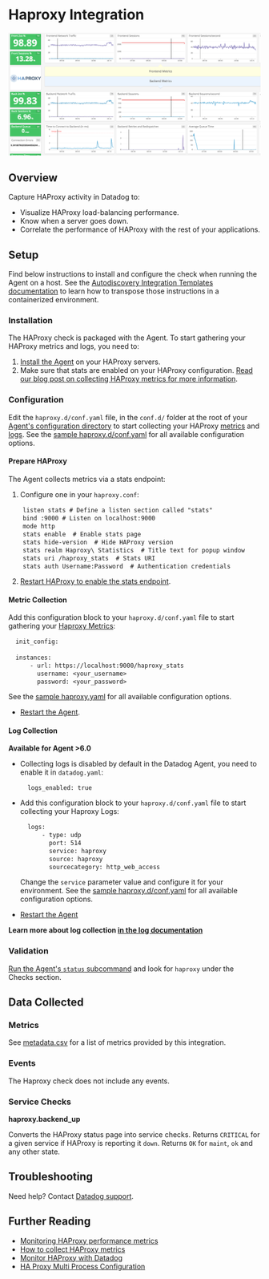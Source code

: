# Haproxy Integration

![HAProxy Out of the box Dashboard][1]

## Overview

Capture HAProxy activity in Datadog to:

* Visualize HAProxy load-balancing performance.
* Know when a server goes down.
* Correlate the performance of HAProxy with the rest of your applications.

## Setup

Find below instructions to install and configure the check when running the Agent on a host. See the [Autodiscovery Integration Templates documentation][2] to learn how to transpose those instructions in a containerized environment.

### Installation

The HAProxy check is packaged with the Agent. To start gathering your HAProxy metrics and logs, you need to:

1. [Install the Agent][3] on your HAProxy servers.
2. Make sure that stats are enabled on your HAProxy configuration. [Read our blog post on collecting HAProxy metrics for more information][4].

### Configuration

Edit the `haproxy.d/conf.yaml` file, in the `conf.d/` folder at the root of your [Agent's configuration directory][5] to start collecting your HAProxy [metrics](#metric-collection) and [logs](#log-collection).
See the [sample haproxy.d/conf.yaml][6] for all available configuration options.

#### Prepare HAProxy

The Agent collects metrics via a stats endpoint:

1. Configure one in your `haproxy.conf`:

```
    listen stats # Define a listen section called "stats"
    bind :9000 # Listen on localhost:9000
    mode http
    stats enable  # Enable stats page
    stats hide-version  # Hide HAProxy version
    stats realm Haproxy\ Statistics  # Title text for popup window
    stats uri /haproxy_stats  # Stats URI
    stats auth Username:Password  # Authentication credentials
```

2. [Restart HAProxy to enable the stats endpoint][7].

#### Metric Collection

Add this configuration block to your `haproxy.d/conf.yaml` file to start gathering your [Haproxy Metrics](#metrics):

```
  init_config:

  instances:
      - url: https://localhost:9000/haproxy_stats
        username: <your_username>
        password: <your_password>
```

See the [sample haproxy.yaml][6] for all available configuration options.

*  [Restart the Agent][8].

#### Log Collection

**Available for Agent >6.0**

* Collecting logs is disabled by default in the Datadog Agent, you need to enable it in `datadog.yaml`:

  ```
    logs_enabled: true
  ```

* Add this configuration block to your `haproxy.d/conf.yaml` file to start collecting your Haproxy Logs:

  ```
    logs:
        - type: udp
          port: 514
          service: haproxy
          source: haproxy
          sourcecategory: http_web_access
  ```

  Change the `service` parameter value and configure it for your environment. See the [sample haproxy.d/conf.yaml][6] for all available configuration options.

* [Restart the Agent][8]

**Learn more about log collection [in the log documentation][9]**

### Validation

[Run the Agent's `status` subcommand][10] and look for `haproxy` under the Checks section.

## Data Collected
### Metrics
See [metadata.csv][11] for a list of metrics provided by this integration.

### Events
The Haproxy check does not include any events.

### Service Checks
**haproxy.backend_up**

Converts the HAProxy status page into service checks.
Returns `CRITICAL` for a given service if HAProxy is reporting it `down`.
Returns `OK` for `maint`, `ok` and any other state.

## Troubleshooting
Need help? Contact [Datadog support][12].

## Further Reading

* [Monitoring HAProxy performance metrics][13]
* [How to collect HAProxy metrics][14]
* [Monitor HAProxy with Datadog][15]
* [HA Proxy Multi Process Configuration][16]

[1]: https://raw.githubusercontent.com/DataDog/integrations-core/39f2cb0977c0e0446a0e905d15d2e9a4349b3b5d/haproxy/images/haproxy-dash.png
[2]: https://docs.datadoghq.com/agent/autodiscovery/integrations
[3]: https://app.datadoghq.com/account/settings#agent
[4]: https://www.datadoghq.com/blog/how-to-collect-haproxy-metrics
[5]: https://docs.datadoghq.com/agent/guide/agent-configuration-files/?tab=agentv6#agent-configuration-directory
[6]: https://github.com/DataDog/integrations-core/blob/master/haproxy/datadog_checks/haproxy/data/conf.yaml.example
[7]: https://www.haproxy.org/download/1.7/doc/management.txt
[8]: https://docs.datadoghq.com/agent/guide/agent-commands/?tab=agentv6#start-stop-and-restart-the-agent
[9]: https://docs.datadoghq.com/logs
[10]: https://docs.datadoghq.com/agent/guide/agent-commands/?tab=agentv6#agent-status-and-information
[11]: https://github.com/DataDog/integrations-core/blob/master/haproxy/metadata.csv
[12]: https://docs.datadoghq.com/help
[13]: https://www.datadoghq.com/blog/monitoring-haproxy-performance-metrics
[14]: https://www.datadoghq.com/blog/how-to-collect-haproxy-metrics
[15]: https://www.datadoghq.com/blog/monitor-haproxy-with-datadog
[16]: https://docs.datadoghq.com/integrations/faq/haproxy-multi-process
